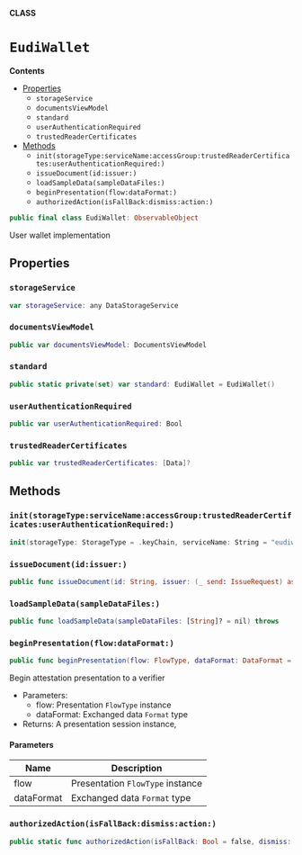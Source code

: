 **CLASS**

# `EudiWallet`

**Contents**

- [Properties](#properties)
  - `storageService`
  - `documentsViewModel`
  - `standard`
  - `userAuthenticationRequired`
  - `trustedReaderCertificates`
- [Methods](#methods)
  - `init(storageType:serviceName:accessGroup:trustedReaderCertificates:userAuthenticationRequired:)`
  - `issueDocument(id:issuer:)`
  - `loadSampleData(sampleDataFiles:)`
  - `beginPresentation(flow:dataFormat:)`
  - `authorizedAction(isFallBack:dismiss:action:)`

```swift
public final class EudiWallet: ObservableObject
```

User wallet implementation

## Properties
### `storageService`

```swift
var storageService: any DataStorageService
```

### `documentsViewModel`

```swift
public var documentsViewModel: DocumentsViewModel
```

### `standard`

```swift
public static private(set) var standard: EudiWallet = EudiWallet()
```

### `userAuthenticationRequired`

```swift
public var userAuthenticationRequired: Bool
```

### `trustedReaderCertificates`

```swift
public var trustedReaderCertificates: [Data]?
```

## Methods
### `init(storageType:serviceName:accessGroup:trustedReaderCertificates:userAuthenticationRequired:)`

```swift
init(storageType: StorageType = .keyChain, serviceName: String = "eudiw", accessGroup: String? = nil, trustedReaderCertificates: [Data]? = nil, userAuthenticationRequired: Bool = true)
```

### `issueDocument(id:issuer:)`

```swift
public func issueDocument(id: String, issuer: (_ send: IssueRequest) async throws -> WalletStorage.Document) async throws
```

### `loadSampleData(sampleDataFiles:)`

```swift
public func loadSampleData(sampleDataFiles: [String]? = nil) throws
```

### `beginPresentation(flow:dataFormat:)`

```swift
public func beginPresentation(flow: FlowType, dataFormat: DataFormat = .cbor) -> PresentationSession
```

Begin attestation presentation to a verifier
- Parameters:
  - flow: Presentation ``FlowType`` instance
  - dataFormat: Exchanged data ``Format`` type
- Returns: A presentation session instance,

#### Parameters

| Name | Description |
| ---- | ----------- |
| flow | Presentation `FlowType` instance |
| dataFormat | Exchanged data `Format` type |

### `authorizedAction(isFallBack:dismiss:action:)`

```swift
public static func authorizedAction(isFallBack: Bool = false, dismiss: () -> Void, action: () async throws -> Void) async throws
```
